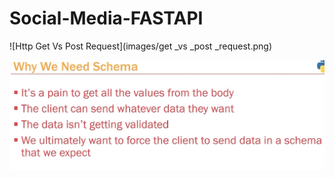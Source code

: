 # Social-Media-FASTAPI

![Http Get Vs Post Request](images/get _vs _post _request.png)

![Why we need Schema](images\schema.png)